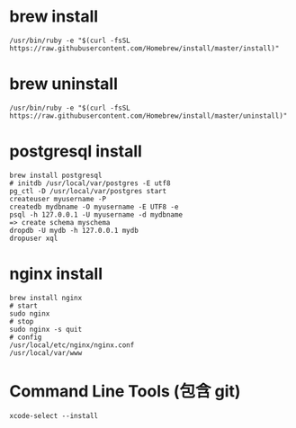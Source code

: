 # brew install
```
/usr/bin/ruby -e "$(curl -fsSL https://raw.githubusercontent.com/Homebrew/install/master/install)"
```
# brew uninstall
```
/usr/bin/ruby -e "$(curl -fsSL https://raw.githubusercontent.com/Homebrew/install/master/uninstall)"
```

# postgresql install
```
brew install postgresql
# initdb /usr/local/var/postgres -E utf8
pg_ctl -D /usr/local/var/postgres start
createuser myusername -P
createdb mydbname -O myusername -E UTF8 -e
psql -h 127.0.0.1 -U myusername -d mydbname
=> create schema myschema
dropdb -U mydb -h 127.0.0.1 mydb
dropuser xql
```

# nginx install
```
brew install nginx
# start
sudo nginx
# stop
sudo nginx -s quit
# config
/usr/local/etc/nginx/nginx.conf
/usr/local/var/www
```

# Command Line Tools (包含 git)
```
xcode-select --install
```